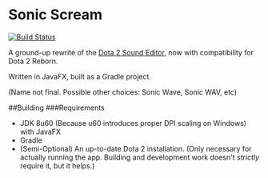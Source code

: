 # Sonic Scream

[![Build Status](https://travis-ci.org/pingzing/sonic-scream.svg?branch=master)](https://travis-ci.org/pingzing/sonic-scream)

A ground-up rewrite of the [Dota 2 Sound Editor](https://github.com/pingzing/dota2-sound-editor), 
now with compatibility for Dota 2 Reborn.

Written in JavaFX, built as a Gradle project.

(Name not final. Possible other choices: Sonic Wave, Sonic WAV, etc)

##Building
###Requirements
* JDK 8u60 (Because u60 introduces proper DPI scaling on Windows) with JavaFX
* Gradle
* (Semi-Optional) An up-to-date Dota 2 installation. (Only necessary for actually running the app. Building and development work doesn't _strictly_ require it, but it helps.)
